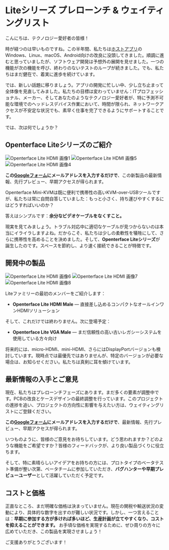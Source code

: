 # Liteシリーズ プレローンチ & ウェイティングリスト

こんにちは、テクノロジー愛好者の皆様！

時が経つのは早いものですね。この半年間、私たちは[ホストアプリ](/app)のWindows、Linux、macOS、Android向けの改良に没頭してきました。順調に進むと思っていましたが、ソフトウェア開発は予想外の展開を見せました。一つの機能が次の機能を呼び、終わりのないテストのループが続きました。でも、私たちはまだ健在で、着実に進歩を続けています。

では、新しい話題に移りましょう。アプリの開発に忙しい中、少し立ち止まって全体像を見直してみました。私たちの目標は変わっていません：ITプロフェッショナル、メーカー、そしてあなたのようなテクノロジー愛好者が、特に予測不可能な環境でのヘッドレスデバイス作業において、時間が限られ、ネットワークアクセスが不安定な状況でも、素早く仕事を完了できるようにサポートすることです。

では、次は何でしょうか？

## Openterface Liteシリーズのご紹介

<img src="https://assets.openterface.com/images/minikvm-lite/hdmi-p1.webp" loading="lazy" alt="Openterface Lite HDMI 画像1" style="max-width: 100%; height: auto; max-height: 260px;">
<img src="https://assets.openterface.com/images/minikvm-lite/hdmi-p5.webp" loading="lazy" alt="Openterface Lite HDMI 画像5" style="max-width: 100%; height: auto; max-height: 260px;">
<img src="https://assets.openterface.com/images/minikvm-lite/hdmi-p4.webp" loading="lazy" alt="Openterface Lite HDMI 画像4" style="max-width: 100%; height: auto; max-height: 260px;">

**この[Googleフォーム](https://docs.google.com/forms/d/e/1FAIpQLSeSl6Ubd-Pl1vQ4SGBbLTaYED7Zc2tGqFVA-Pe0CNi9XTbj7w/viewform?usp=dialog)にメールアドレスを入力するだけで**、この新製品の最新情報、先行プレビュー、早期アクセスが得られます。

Openterface Mini-KVMは既に便利で携帯性の高いKVM-over-USBツールですが、私たちは常に自問自答していました：もっと小さく、持ち運びやすくするにはどうすればいいのか？

答えはシンプルです：**余分なビデオケーブルをなくすこと。**

現実を見てみましょう。トラブル対応中に適切なケーブルが見つからないのは本当にイライラしますよね。だからこそ、私たちは少しの柔軟性を犠牲にして、さらに携帯性を高めることを決めました。そして、**Openterface Liteシリーズ**が誕生したのです。スペースを節約し、より速く接続できることが特徴です。

## 開発中の製品

<img src="https://assets.openterface.com/images/minikvm-lite/hdmi-p6.webp" loading="lazy" alt="Openterface Lite HDMI 画像6" style="max-width: 100%; height: auto; max-height: 260px;">
<img src="https://assets.openterface.com/images/minikvm-lite/hdmi-p7.webp" loading="lazy" alt="Openterface Lite HDMI 画像7" style="max-width: 100%; height: auto; max-height: 260px;">
<img src="https://assets.openterface.com/images/minikvm-lite/hdmi-p8.webp" loading="lazy" alt="Openterface Lite HDMI 画像8" style="max-width: 100%; height: auto; max-height: 260px;">

Liteファミリーの最初のメンバーをご紹介します：

- **Openterface Lite HDMI Male** — 直接差し込めるコンパクトなオールインワンHDMIソリューション

そして、これだけでは終わりません。次に登場予定：

- **Openterface Lite VGA Male** — まだ信頼性の高い古いレガシーシステムを使用している方々向け

将来的には、micro-HDMI、mini-HDMI、さらにはDisplayPortバージョンも検討しています。現時点では最優先ではありませんが、特定のバージョンが必要な場合は、お知らせください。私たちは真剣に耳を傾けています。

## 最新情報の入手とご意見

現在、私たちはプレローンチフェーズにあります。まだ多くの要素が調整中です。PCBの改良とケースデザインの最終調整を行っています。このプロジェクトの進捗を追い、プロジェクトの方向性に影響を与えたい方は、ウェイティングリストにご登録ください。

**この[Googleフォーム](https://forms.gle/yaS1F5E5MSo8DWNZ6)にメールアドレスを入力するだけで**、最新情報、先行プレビュー、早期アクセスが得られます。

いつものように、皆様のご意見をお待ちしています。どう思われますか？どのような機能をご希望ですか？皆様のフィードバックが、より良い製品づくりに役立ちます。

そして、特に素晴らしいアイデアをお持ちの方には、プロトタイプのベータテスト準備が整い次第、ベータチームに参加していただき、**バグハンターや早期プレビューユーザー**として活躍していただく予定です。

## コストと価格

正直なところ、まだ明確な価格は決まっていません。現在の関税や輸送状況の変動により、具体的な数字を出すのが難しい状況です。しかし、一つ言えることは：**早期に参加する方が多ければ多いほど、生産計画が立てやすくなり、コストを抑えることができます。** お手頃な価格を実現するために、ぜひ周りの方々に広めていただき、この製品を実現させましょう！

ご支援ありがとうございます！